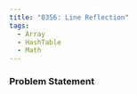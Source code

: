 ```yaml
---
title: "0356: Line Reflection"
tags:
  - Array
  - HashTable
  - Math
---
```

### Problem Statement


